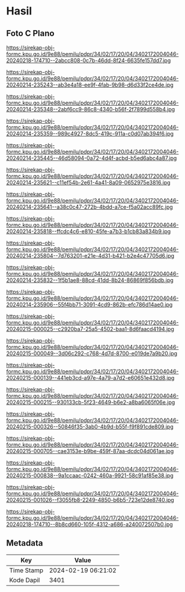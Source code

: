 # Hasil

## Foto C Plano

https://sirekap-obj-formc.kpu.go.id/9e88/pemilu/pdpr/34/02/17/20/04/3402172004046-20240218-174710--2abcc808-0c7b-46dd-8f24-6635fe157dd7.jpg

https://sirekap-obj-formc.kpu.go.id/9e88/pemilu/pdpr/34/02/17/20/04/3402172004046-20240214-235243--ab3e4a18-ee9f-4fab-9b98-d6d33f2ce4de.jpg

https://sirekap-obj-formc.kpu.go.id/9e88/pemilu/pdpr/34/02/17/20/04/3402172004046-20240214-235348--2abf6cc9-86c8-4340-b56f-2f7899d558b4.jpg

https://sirekap-obj-formc.kpu.go.id/9e88/pemilu/pdpr/34/02/17/20/04/3402172004046-20240214-235359--989c4927-8dc5-419c-911a-c0d07ab394f6.jpg

https://sirekap-obj-formc.kpu.go.id/9e88/pemilu/pdpr/34/02/17/20/04/3402172004046-20240214-235445--46d58094-0a72-4d4f-acbd-b5ed6abc4a87.jpg

https://sirekap-obj-formc.kpu.go.id/9e88/pemilu/pdpr/34/02/17/20/04/3402172004046-20240214-235621--c11ef54b-2e61-4a41-8a09-0652975e3816.jpg

https://sirekap-obj-formc.kpu.go.id/9e88/pemilu/pdpr/34/02/17/20/04/3402172004046-20240214-235641--a38c0c47-272b-4bdd-a7ce-f5a02acc89fc.jpg

https://sirekap-obj-formc.kpu.go.id/9e88/pemilu/pdpr/34/02/17/20/04/3402172004046-20240214-235818--ffcdc4c6-e810-45fe-a7b3-b1cb83a834b9.jpg

https://sirekap-obj-formc.kpu.go.id/9e88/pemilu/pdpr/34/02/17/20/04/3402172004046-20240214-235804--7d763201-e21e-4d31-b421-b2e4c47705d6.jpg

https://sirekap-obj-formc.kpu.go.id/9e88/pemilu/pdpr/34/02/17/20/04/3402172004046-20240214-235832--1f5b1ae8-88cd-41dd-8b24-86869f856bdb.jpg

https://sirekap-obj-formc.kpu.go.id/9e88/pemilu/pdpr/34/02/17/20/04/3402172004046-20240214-235906--55f4bb71-3091-4cd9-862b-efc786d14ae0.jpg

https://sirekap-obj-formc.kpu.go.id/9e88/pemilu/pdpr/34/02/17/20/04/3402172004046-20240215-000025--c2920ba7-25a5-4502-baa1-8d6faacd4194.jpg

https://sirekap-obj-formc.kpu.go.id/9e88/pemilu/pdpr/34/02/17/20/04/3402172004046-20240215-000049--3d06c292-c768-4d7d-8700-e019de7a9b20.jpg

https://sirekap-obj-formc.kpu.go.id/9e88/pemilu/pdpr/34/02/17/20/04/3402172004046-20240215-000139--441eb3cd-a97e-4a79-a7d2-e60651e432d8.jpg

https://sirekap-obj-formc.kpu.go.id/9e88/pemilu/pdpr/34/02/17/20/04/3402172004046-20240215-000215--930133cb-5f23-4649-b6e2-a8ba6065f06e.jpg

https://sirekap-obj-formc.kpu.go.id/9e88/pemilu/pdpr/34/02/17/20/04/3402172004046-20240215-000326--50846f35-3ab0-4b9d-b55f-f9f891cde809.jpg

https://sirekap-obj-formc.kpu.go.id/9e88/pemilu/pdpr/34/02/17/20/04/3402172004046-20240215-000705--cae3153e-b9be-459f-87aa-dcdc04d061ae.jpg

https://sirekap-obj-formc.kpu.go.id/9e88/pemilu/pdpr/34/02/17/20/04/3402172004046-20240215-000838--9a1ccaac-0242-460a-9921-58c91af85e38.jpg

https://sirekap-obj-formc.kpu.go.id/9e88/pemilu/pdpr/34/02/17/20/04/3402172004046-20240215-001026--f3055fb8-2249-4850-b6b5-723e12de8740.jpg

https://sirekap-obj-formc.kpu.go.id/9e88/pemilu/pdpr/34/02/17/20/04/3402172004046-20240218-174710--8b8cd660-105f-4312-a686-a240072507b0.jpg


## Metadata

| Key        | Value               |
| ---------- | ------------------- |
| Time Stamp | 2024-02-19 06:21:02 |
| Kode Dapil | 3401                |




